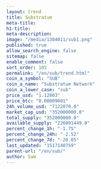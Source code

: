 ```yaml
---
layout: trend
title: Substratum
meta-title: 
h1-title: 
meta-description: 
image: "/media/1384011/sub1.png"
published: true
allow_search_engine: false
sitemap: false
enable_comment: false
sort_order: 105
permalink: "/en/sub/trend.html"
coin_a_symbol: "SUB"
coin_a_name: "Substratum Network"
coin_a_lower_case: "sub"
price_usd: "1.12803"
price_btc: "0.00009601"
24h_volume_usd: "7122870.0"
market_cap_usd: "352000000.0"
total_supply: "352000000.0"
available_supply: "226091449.0"
percent_change_1h: "-1.75"
percent_change_24h: "-2.52"
percent_change_7d: "-20.05"
last_updated: "1517140759"
parent-url: "/en/sub/"
author: Sam
---
```


